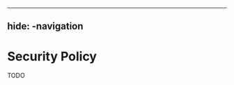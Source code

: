 ______________________________________________________________________

## hide: -navigation

# Security Policy

TODO
